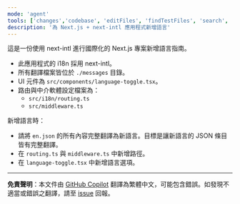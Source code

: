 ```yaml
---
mode: 'agent'
tools: ['changes','codebase', 'editFiles', 'findTestFiles', 'search', 'writeTest']
description: '為 Next.js + next-intl 應用程式新增語言'
---
```


這是一份使用 next-intl 進行國際化的 Next.js 專案新增語言指南。

- 此應用程式的 i18n 採用 next-intl。
- 所有翻譯檔案皆位於 `./messages` 目錄。
- UI 元件為 `src/components/language-toggle.tsx`。
- 路由與中介軟體設定檔案為：
  - `src/i18n/routing.ts`
  - `src/middleware.ts`

新增語言時：

- 請將 `en.json` 的所有內容完整翻譯為新語言。目標是讓新語言的 JSON 條目皆有完整翻譯。
- 在 `routing.ts` 與 `middleware.ts` 中新增路徑。
- 在 `language-toggle.tsx` 中新增語言選項。

---

**免責聲明**：本文件由 [GitHub Copilot](https://docs.github.com/copilot/about-github-copilot/what-is-github-copilot) 翻譯為繁體中文，可能包含錯誤。如發現不適當或錯誤之翻譯，請至 [issue](../../issues) 回報。
